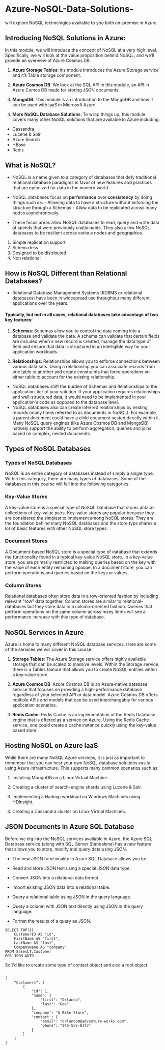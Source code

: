 # Azure-NoSQL-Data-Solutions-
will explore NoSQL technologies available to you both on-premise in Azure

## Introducing NoSQL Solutions in Azure:
In this module, we will introduce the concept of NoSQL at a very high level. Specifically, we will look at the value proposition behind NoSQL, and we’ll provide an overview of Azure Cosmos DB.

1. **Azure Storage Tables**: his module introduces the Azure Storage service and it’s Table storage component.

2. **Azure Cosmos DB**: We look at the SQL API in this module, an API in Azure Comos DB made for storing JSON documents.

3. **MongoDB**: This module is an introduction to the MongoDB and how it can be used with IaaS in Microsoft Azure.

4. **More NoSQL Database Solutions**: To wrap things up, this module covers many other NoSQL solutions that are available in Azure including:

- Cassandra
- Lucene & Solr
- Azure Search
- HBase
- Redis

## What is NoSQL?
- NoSQL is a name given to a category of databases that defy traditional relational database paradigms in favor of new features and practices that are optimized for data in the modern world.

- NoSQL databases focus on **performance** over **consistency** by doing things such as: - Allowing data to have a structure without enforcing the structure through a Schemas - Allow data to be replicated across many nodes asynchronously.

- These focus areas allow NoSQL databases to read, query and write data at speeds that were previously unattainable. They also allow NoSQL databases to be resilient across various nodes and geographies.
1. Simple replication support
2. Schema less
3. Designed to be distributed
4. Non relational

## How is NoSQL Different than Relational Databases?
- Relational Database Management Systems (RDBMS or relational databases) have been in widespread use throughout many different applications over the years.
#### Typically, but not in all cases, relational databases take advantage of two key features:
1. **Schemas**: Schemas allow you to control the data coming into a database and validate the data. A schema can validate that certain fields are included when a new record is created, manage the data type of field and ensure that data is structured in an intelligible way for your application workloads.

2. **Relationships**: Relationships allows you to enforce connections between various data sets. Using a relationship you can associate records from one table to another and create constraints that force operations on either table to account for the existing relationship.

- NoSQL databases shift the burden of Schemas and Relationships to the application-tier of your solution. If your application requires relationships and well-structured data, it would need to be implemented in your application's code as opposed to the database level.
- NoSQL databases also can create inferred relationships by nesting records (many times referred to as documents in NoSQL). For example, a parent document could have a child document nested directly within it. Many NoSQL query engines (like Azure Cosmos DB and MongoDB) natively support the ability to perform aggregation, queries and joins based on complex, nested documents.

## Types of NoSQL Databases

### Types of NoSQL Databases
NoSQL is an entire category of databases instead of simply a single type. Within this category, there are many types of databases. Some of the databases in this course will fall into the following categories:

### Key-Value Stores
A key-value store is a special type of NoSQL Database that stores data as collections of key-value pairs. Key-value stores are popular because they are considered the simplest to implement among NoSQL stores. They are the foundation behind many NoSQL databases and the store type shares a lot of basic features with other NoSQL store types.

### Document Stores
A Document-based NoSQL store is a special type of database that extends the functionality found in a typical key-value NoSQL store. In a key-value store, you are primarily restricted to making queries based on the key with the value of each entity remaining opaque. In a document store, you can perform operations and queries based on the keys or values.

### Column Stores
Relational databases often store data in a row-oriented fashion by including relevant "row" data together. Column stores are similar to relational-databases but they store data in a column-oriented fashion. Queries that perform operations on the same column across many items will see a performance increase with this type of database.

## NoSQL Services in Azure
Azure is home to many different NoSQL database services. Here are some of the services we will cover in this course:

1. **Storage Tables**: The Azure Storage service offers highly available storage that can be scaled to massive levels. Within the Storage service, there is a Tables feature that allows you to create NoSQL entities within a key-value store.

2. **Azure Cosmos DB**: Azure Cosmos DB is an Azure-native database service that focuses on providing a high-performance database regardless of your selected API or data model. Azure Cosmos DB offers multiple APIs and models that can be used interchangably for various application scenarios.

3. **Redis Cache**: Redis Cache is an implementation of the Redis Database engine that is offered as a service on Azure. Using the Redis Cache service, one could create a cache instance quickly using the key-value based store.

## Hosting NoSQL on Azure IaaS
While there are many NoSQL Azure services, it is just as important to remember that you can host your own NoSQL database solutions easily using Azure infrastructure. This supports many common scenarios such as:

1. Installing MongoDB on a Linux Virtual Machine.

2. Creating a cluster of search-engine shards using Lucene & Solr.

3. Implementing a Hadoop workload on Windows Machines using HDInsight.

4. Creating a Cassandra cluster on Linux Virtual Machines.

## JSON Documents in Azure SQL Database
Before we dig into the NoSQL services available in Azure, the Azure SQL Database service (along with SQL Server Standalone) has a new feature that allows you to store, modify and query data using JSON.

- The new JSON functionality in Azure SQL Database allows you to:

- Read and store JSON text using a special JSON data type.

- Convert JSON into a relational data format.

- Import existing JSON data into a relational table.

- Query a relational table using JSON in the query language.

- Query a column with JSON text directly using JSON in the query language.

- Format the results of a query as JSON.

```
SELECT TOP(1)
    CustomerID AS "id",
    FirstName AS "first",
    LastName AS "last",
    CompanyName AS "company"
FROM SalesLT.Customer
FOR JSON AUTO
```

So I'd like to create some type of contact object and also a root object

```

{
    "Customers": [
        {
            "id": 1,
            "name": {
                "first": "Orlando",
                "last": "Gee"
            },
            "company": "A Bike Store",
            "contact": {
                "email": "orlando0@adventure-works.com",
                "phone": "245-555-0173"
            }
        }
    ]
}

```
